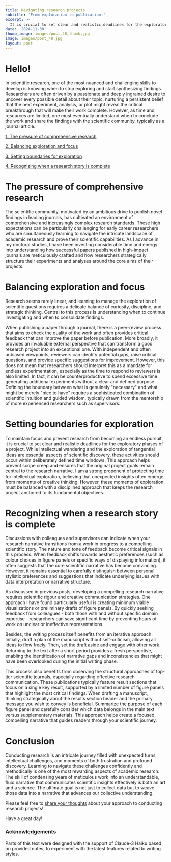 ```yaml
---
title: Navigating research projects
subtitle: 'From exploration to publication.'
excerpt: >-
  It is crucial to set clear and realistic deadlines for the exploratory phases of a project.
date: '2024-11-30'
thumb_image: images/post_48_thumb.jpg
image: images/post_48.jpg
layout: post
---
```


# Hello!

In scientific research, one of the most nuanced and challenging skills to develop is knowing when to stop exploring and start synthesizing findings. Researchers are often driven by a passionate and deeply ingrained desire to uncover every possible detail about their topic, nurturing a persistent belief that the next experiment, analysis, or plot might reveal the critical breakthrough that will make their work complete. However, as time and resources are limited, one must eventually understand when to conclude the work and share the findings with the scientific community, typically as a journal article.

[1. The pressure of comprehensive research](#comp_res)

[2. Balancing exploration and focus](#explore_focus)

[3. Setting boundaries for exploration](#boundaries)

[4. Recognizing when a research story is complete](#complete_story)


# <a name="comp_res">The pressure of comprehensive research</a>

The scientific community, motivated by an ambitious drive to publish novel findings in leading journals, has cultivated an environment of comprehensive and increasingly complex research standards. These high expectations can be particularly challenging for early career researchers who are simultaneously learning to navigate the intricate landscape of academic research and prove their scientific capabilities. As I advance in my doctoral studies, I have been investing considerable time and energy into understanding how successful papers published in high-impact journals are meticulously crafted and how researchers strategically structure their experiments and analyses around the core aims of their projects.

# <a name="explore_focus">Balancing exploration and focus</a>

Research seems rarely linear, and learning to manage the exploration of scientific questions requires a delicate balance of curiosity, discipline, and strategic thinking. Central to this process is understanding when to continue investigating and when to consolidate findings.

When publishing a paper through a journal, there is a peer-review process that aims to check the quality of the work and often provides critical feedback that can improve the paper before publication. More broadly, it provides an invaluable external perspective that can transform a good research project into an exceptional one. With independent and often unbiased viewpoints, reviewers can identify potential gaps, raise critical questions, and provide specific suggestions for improvement. However, this does not mean that researchers should interpret this as a mandate for endless experimentation, especially as the time to respond to reviewers is also limited. In fact, it can be counterproductive to spend excessive time generating additional experiments without a clear and defined purpose. Defining the boundary between what is genuinely "necessary" and what might be merely "nice to have" requires a sophisticated combination of scientific intuition and guided wisdom, typically drawn from the mentorship of more experienced researchers such as supervisors.

# <a name="boundaries">Setting boundaries for exploration</a>

To maintain focus and prevent research from becoming an endless pursuit, it is crucial to set clear and realistic deadlines for the exploratory phases of a project. While intellectual wandering and the exploration of tangential ideas are essential aspects of scientific discovery, these activities should occur within deliberately defined time windows. This approach helps prevent scope creep and ensures that the original project goals remain central to the research narrative. I am a strong proponent of protecting time for intellectual exploration, believing that unexpected insights often emerge from moments of creative thinking. However, these moments of exploration must be balanced with a disciplined approach that keeps the research project anchored to its fundamental objectives.

# <a name="complete_story">Recognizing when a research story is complete</a>

Discussions with colleagues and supervisors can indicate when your research narrative transitions from a work in progress to a compelling scientific story. The nature and tone of feedback become critical signals in this process. When feedback shifts towards aesthetic preferences (such as colour choices in figure panels or specific ways of displaying information), it often suggests that the core scientific narrative has become convincing. However, it remains essential to carefully distinguish between personal stylistic preferences and suggestions that indicate underlying issues with data interpretation or narrative structure.

As discussed in previous posts, developing a compelling research narrative requires scientific rigour and creative communication strategies. One approach I have found particularly useful is creating minimum viable visualizations or preliminary drafts of figure panels. By quickly seeking feedback from colleagues - both those with and without specific domain expertise - researchers can save significant time by preventing hours of work on unclear or ineffective representations.

Besides, the writing process itself benefits from an iterative approach. Initially, draft a plan of the manuscript without self-criticism, allowing all ideas to flow freely. Then, set the draft aside and engage with other work. Returning to the text after a short period provides a fresh perspective, enabling the identification of narrative gaps and inconsistencies that might have been overlooked during the initial writing phase.

This process also benefits from observing the structural approaches of top-tier scientific journals, especially regarding effective research communication. These publications typically feature result sections that focus on a single key result, supported by a limited number of figure panels that highlight the most critical findings. When drafting a manuscript, thinking strategically about the results section header and the primary message you wish to convey is beneficial. Summarize the purpose of each figure panel and carefully consider which data belongs in the main text versus supplementary materials. This approach helps create a focused, compelling narrative that guides readers through your scientific journey.

# Conclusion

Conducting research is an intricate journey filled with unexpected turns, intellectual challenges, and moments of both frustration and profound discovery. Learning to navigate these challenges confidently and methodically is one of the most rewarding aspects of academic research. The skill of condensing years of meticulous work into an understandable, fluid narrative that communicates scientific insights effectively is both an art and a science. The ultimate goal is not just to collect data but to weave those data into a narrative that advances our collective understanding.

Please feel free to [share your thoughts](https://twitter.com/_franciscomcm) about your approach to conducting research projects!

Have a great day!


### Acknowledgements

Parts of this text were designed with the support of Claude-3 Haiku based on provided notes, to experiment with the latest features related to writing styles.